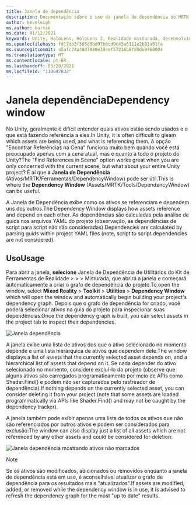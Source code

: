```yaml
---
title: Janela de dependência
description: Documentação sobre o uso da janela de dependência no MRTK
author: keveleigh
ms.author: kurtie
ms.date: 01/12/2021
keywords: Unity, HoloLens, HoloLens 2, Realidade misturada, desenvolvimento, MRTK,
ms.openlocfilehash: fd17db3f365d8bd97b8cd9c43a6111e2b82a61fe
ms.sourcegitcommit: a5afc24a4887880e394ef57216b8fd9de9760004
ms.translationtype: MT
ms.contentlocale: pt-BR
ms.lasthandoff: 05/28/2021
ms.locfileid: "110647032"
---
```

# <a name="dependency-window"></a><span data-ttu-id="3f32d-104">Janela dependência</span><span class="sxs-lookup"><span data-stu-id="3f32d-104">Dependency window</span></span>

<span data-ttu-id="3f32d-105">No Unity, geralmente é difícil entender quais ativos estão sendo usados e o que está fazendo referência a eles.</span><span class="sxs-lookup"><span data-stu-id="3f32d-105">In Unity, it is often difficult to gleam which assets are being used, and what is referencing them.</span></span> <span data-ttu-id="3f32d-106">A opção "Encontrar Referências na Cena" funciona muito bem quando você está preocupado apenas com a cena atual, mas e quanto a todo o projeto do Unity?</span><span class="sxs-lookup"><span data-stu-id="3f32d-106">The "Find References in Scene" option works great when you are only concerned with the current scene, but what about your entire Unity project?</span></span> <span data-ttu-id="3f32d-107">É aí que **a Janela de Dependência** (Ativos/MRTK/Ferramentas/DependencyWindow) pode ser útil.</span><span class="sxs-lookup"><span data-stu-id="3f32d-107">This is where the **Dependency Window** (Assets/MRTK/Tools/DependencyWindow) can be useful.</span></span>

<span data-ttu-id="3f32d-108">A Janela de Dependência exibe como os ativos se referenciam e dependem uns dos outros.</span><span class="sxs-lookup"><span data-stu-id="3f32d-108">The Dependency Window displays how assets reference and depend on each other.</span></span> <span data-ttu-id="3f32d-109">As dependências são calculadas pela análise de guids nos arquivos YAML do projeto (observação, as dependências de script para script não são consideradas).</span><span class="sxs-lookup"><span data-stu-id="3f32d-109">Dependencies are calculated by parsing guids within project YAML files (note, script to script dependencies are not considered).</span></span>

## <a name="usage"></a><span data-ttu-id="3f32d-110">Uso</span><span class="sxs-lookup"><span data-stu-id="3f32d-110">Usage</span></span>

<span data-ttu-id="3f32d-111">Para abrir a janela, **selecione** Janela de Dependência de Utilitários do Kit de Ferramentas de Realidade  >    >    >   Misturada, que abrirá a janela e começará automaticamente a criar o grafo de dependência do projeto.</span><span class="sxs-lookup"><span data-stu-id="3f32d-111">To open the window, select **Mixed Reality** > **Toolkit** > **Utilities** > **Dependency Window** which will open the window and automatically begin building your project's dependency graph.</span></span> <span data-ttu-id="3f32d-112">Depois que o grafo de dependência for criado, você poderá selecionar ativos na guia do projeto para inspecionar suas dependências.</span><span class="sxs-lookup"><span data-stu-id="3f32d-112">Once the dependency graph is built, you can select assets in the project tab to inspect their dependencies.</span></span>

![Janela dependência](../images/dependency-window/MRTK_Dependency_Window.png)

<span data-ttu-id="3f32d-114">A janela exibe uma lista de ativos dos que o ativo selecionado no momento depende e uma lista hierárquica de ativos que dependem dele.</span><span class="sxs-lookup"><span data-stu-id="3f32d-114">The window displays a list of assets that the currently selected asset depends on, and a hierarchical list of assets that depend on it.</span></span> <span data-ttu-id="3f32d-115">Se nada depender do ativo selecionado no momento, considere excluí-lo do projeto (observe que alguns ativos são carregados programaticamente por meio de APIs como Shader.Find() e podem não ser capturados pelo rastreador de dependência).</span><span class="sxs-lookup"><span data-stu-id="3f32d-115">If nothing depends on the currently selected asset, you can consider deleting it from your project (note that some assets are loaded programmatically via APIs like Shader.Find() and may not be caught by the dependency tracker).</span></span>

<span data-ttu-id="3f32d-116">A janela também pode exibir apenas uma lista de todos os ativos que não são referenciados por outros ativos e podem ser considerados para exclusão:</span><span class="sxs-lookup"><span data-stu-id="3f32d-116">The window can also display just a list of all assets which are not referenced by any other assets and could be considered for deletion:</span></span>

![Janela dependência mostrando ativos não marcados](../images/dependency-window/MRTK_Dependency_Window_Unreferenced.png)

> [!NOTE]
> <span data-ttu-id="3f32d-118">Se os ativos são modificados, adicionados ou removidos enquanto a janela de dependência está em uso, é aconselhável atualizar o grafo de dependência para os resultados mais "atualizados".</span><span class="sxs-lookup"><span data-stu-id="3f32d-118">If assets are modified, added, or removed while the dependency window is in use, it is advised to refresh the dependency graph for the most "up to date" results.</span></span>
